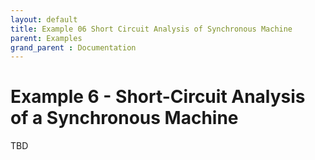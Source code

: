 ```yaml
---
layout: default
title: Example 06 Short Circuit Analysis of Synchronous Machine
parent: Examples
grand_parent : Documentation
---
```


# Example 6 \- Short\-Circuit Analysis of a Synchronous Machine

TBD

